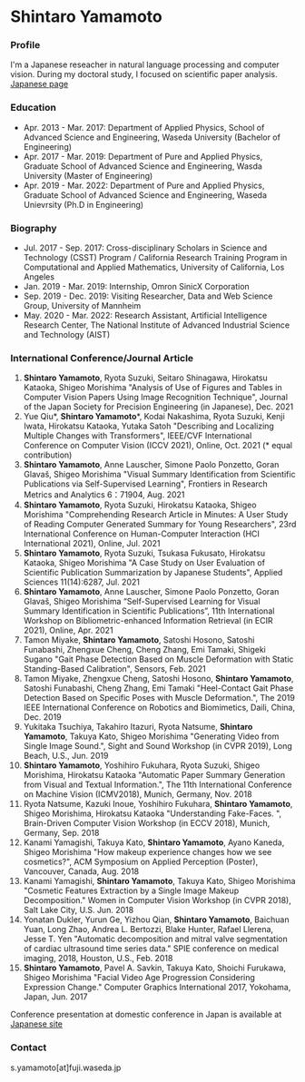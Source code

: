 # Shintaro Yamamoto
### Profile

I'm a Japanese reseacher in natural language processing and computer vision. During my doctoral study, I focused on scientific paper analysis. <br>
[Japanese page](https://yamashin42.github.io/yamashin42)

### Education
- Apr. 2013 - Mar. 2017: Department of Applied Physics, School of Advanced Science and Engineering, Waseda University (Bachelor of Engineering)
- Apr. 2017 - Mar. 2019: Department of Pure and Applied Physics, Graduate School of Advanced Science and Engineering, Wasda University (Master of Engineering)
- Apr. 2019 - Mar. 2022: Department of Pure and Applied Physics, Graduate School of Advanced Science and Engineering, Waseda Unievrsity (Ph.D in Engineering)

### Biography

- Jul. 2017 - Sep. 2017: Cross-disciplinary Scholars in Science and Technology (CSST) Program / California Research Training Program in Computational and Applied Mathematics, University of California, Los Angeles
- Jan. 2019 - Mar. 2019: Internship, Omron SinicX Corporation
- Sep. 2019 - Dec. 2019: Visiting Researcher, Data and Web Science Group, University of Mannheim
- May. 2020 - Mar. 2022: Research Assistant, Artificial Intelligence Research Center, The National Institute of Advanced Industrial Science and Technology (AIST)

### International Conference/Journal Article
1. **Shintaro Yamamoto**, Ryota Suzuki, Seitaro Shinagawa, Hirokatsu Kataoka, Shigeo Morishima "Analysis of Use of Figures and Tables in Computer Vision Papers Using Image Recognition Technique", Journal of the Japan Society for Precision Engineering (in Japanese), Dec. 2021
1. Yue Qiu\*, **Shintaro Yamamoto**\*, Kodai Nakashima, Ryota Suzuki, Kenji Iwata, Hirokatsu Kataoka, Yutaka Satoh "Describing and Localizing Multiple Changes with Transformers", IEEE/CVF International Conference on Computer Vision (ICCV 2021), Online, Oct. 2021 (\* equal contribution) 
1. **Shintaro Yamamoto**, Anne Lauscher, Simone Paolo Ponzetto, Goran Glavaš, Shigeo Morishima "Visual Summary Identification from Scientific Publications via Self-Supervised Learning", Frontiers in Research Metrics and Analytics 6：71904, Aug. 2021
1. **Shintaro Yamamoto**, Ryota Suzuki, Hirokatsu Kataoka, Shigeo Morishima "Comprehending Research Article in Minutes: A User Study of Reading Computer Generated Summary for Young Researchers", 23rd International Conference on Human-Computer Interaction (HCI International 2021), Online, Jul. 2021
1. **Shintaro Yamamoto**, Ryota Suzuki, Tsukasa Fukusato, Hirokatsu Kataoka, Shigeo Morishima "A Case Study on User Evaluation of Scientific Publication Summarization by Japanese Students", Applied Sciences 11(14):6287, Jul. 2021
1.  **Shintaro Yamamoto**, Anne Lauscher, Simone Paolo Ponzetto, Goran Glavaš, Shigeo Morishima “Self-Supervised Learning for Visual Summary Identification in Scientific Publications”, 11th International Workshop on Bibliometric-enhanced Information Retrieval (in ECIR 2021), Online, Apr. 2021
1. Tamon Miyake, **Shintaro Yamamoto**, Satoshi Hosono, Satoshi Funabashi, Zhengxue Cheng, Cheng Zhang, Emi Tamaki, Shigeki Sugano "Gait Phase Detection Based on Muscle Deformation with Static Standing-Based Calibration", Sensors, Feb. 2021
1. Tamon Miyake, Zhengxue Cheng, Satoshi Hosono, **Shintaro Yamamoto**, Satoshi Funabashi, Cheng Zhang, Emi Tamaki "Heel-Contact Gait Phase Detection Based on Specific Poses with Muscle Deformation.", The 2019 IEEE International Conference on Robotics and Biomimetics, Daili, China, Dec. 2019 
1. Yukitaka Tsuchiya, Takahiro Itazuri, Ryota Natsume, **Shintaro Yamamoto**, Takuya Kato, Shigeo Morishima "Generating Video from Single Image Sound.", Sight and Sound Workshop (in CVPR 2019), Long Beach, U.S., Jun. 2019
1. **Shintaro Yamamoto**, Yoshihiro Fukuhara, Ryota Suzuki, Shigeo Morishima, Hirokatsu Kataoka "Automatic Paper Summary Generation from Visual and Textual Information.", The 11th International Conference on Machine Vision (ICMV2018), Munich, Germany, Nov. 2018
1. Ryota Natsume, Kazuki Inoue, Yoshihiro Fukuhara, **Shintaro Yamamoto**, Shigeo Morishima, Hirokatsu Kataoka "Understanding Fake-Faces. ", Brain-Driven Computer Vision Workshop (in ECCV 2018), Munich, Germany, Sep. 2018
1. Kanami Yamagishi, Takuya Kato, **Shintaro Yamamoto**, Ayano Kaneda, Shigeo Morishima "How makeup experience changes how we see cosmetics?", ACM Symposium on Applied Perception (Poster), Vancouver, Canada, Aug. 2018
1. Kanami Yamagishi, **Shintaro Yamamoto**, Takuya Kato, Shigeo Morishima "Cosmetic Features Extraction by a Single Image Makeup Decomposition." Women in Computer Vision Workshop (in CVPR 2018), Salt Lake City, U.S. Jun. 2018
1. Yonatan Dukler, Yurun Ge, Yizhou Qian, **Shintaro Yamamoto**, Baichuan Yuan, Long Zhao, Andrea L. Bertozzi, Blake Hunter, Rafael Llerena, Jesse T. Yen "Automatic decomposition and mitral valve segmentation of cardiac ultrasound time series data." SPIE conference on medical imaging, 2018, Houston, U.S., Feb. 2018
1. **Shintaro Yamamoto**, Pavel A. Savkin, Takuya Kato, Shoichi Furukawa, Shigeo Morishima "Facial Video Age Progression Considering Expression Change." Computer Graphics International 2017, Yokohama, Japan, Jun. 2017

Conference presentation at domestic conference in Japan is available at [Japanese site](https://yamashin42.github.io/yamashin42)

### Contact
s.yamamoto\[at]fuji.waseda.jp

